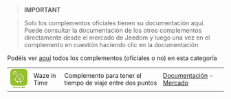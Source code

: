 
>**IMPORTANT**

>Solo los complementos oficiales tienen su documentación aquí. Puede consultar la documentación de los otros complementos directamente desde el mercado de Jeedom y luego una vez en el complemento en cuestión haciendo clic en la documentación


Podéis ver [aquí](https://market.jeedom.com/index.php?v=d&p=market&type=plugin&categorie=travel) todos los complementos (oficiales o no) en esta categoría

| | | | |
|--- | --- | --- | ---|
|<img src="wazeintime/wazeintime_icon.png" class="pluginLogo" width="100" />|Waze in Time|Complemento para tener el tiempo de viaje entre dos puntos|[Documentación](wazeintime/index.md) - [Mercado](https://market.jeedom.com/index.php?v=d&p=market_display&id=1820)|

